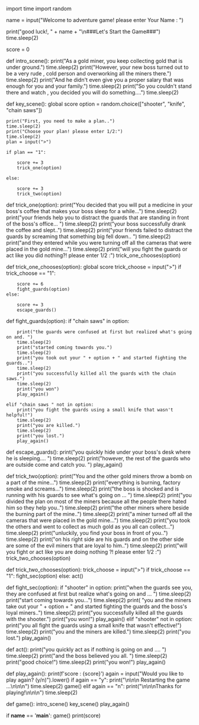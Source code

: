 import time
import random

name = input("Welcome to adventure game! please enter Your Name : ")

print("good luck!, " + name + "\n###Let's Start the Game###")
time.sleep(2)

score = 0


def intro_scene():
    print("As a gold miner, you keep collecting gold that is under ground.")
    time.sleep(2)
    print("However, your new boss turned out to be a very rude , cold person and overworking all the miners there.")
    time.sleep(2)
    print("And he didn't even give you a proper salary that was enough for you and your family.")
    time.sleep(2)
    print("So you couldn't stand there and watch , you decided you will do something....")
    time.sleep(2)


def key_scene():
    global score
    option = random.choice(["shooter", "knife", "chain saws"])

    print("First, you need to make a plan..")
    time.sleep(2)
    print("Choose your plan! please enter 1/2:")
    time.sleep(2)
    plan = input(">")

    if plan == "1":

        score += 3
        trick_one(option)

    else:

        score += 3
        trick_two(option)


def trick_one(option):
    print("You decided that you will put a medicine in your boss's coffee that makes your boss sleep for a while...")
    time.sleep(2)
    print("your friends help you to distract the guards that are standing in front of the boss's office... ")
    time.sleep(2)
    print("your boss successfully drank the coffee and slept..")
    time.sleep(2)
    print("your friends failed to distract the guards by screaming that something big fell down.. ")
    time.sleep(2)
    print("and they entered while you were turning off all the cameras that were placed in the gold mine...")
    time.sleep(2)
    print("will you fight the guards or act like you did nothing?! please enter 1/2 :")
    trick_one_chooses(option)


def trick_one_chooses(option):
    global score
    trick_choose = input(">")
    if trick_choose == "1":

        score += 6
        fight_guards(option)
    else:

        score += 3
        escape_guards()


def fight_guards(option):
    if "chain saws" in option:

        print("the guards were confused at first but realized what's going on and. ")
        time.sleep(2)
        print("started coming towards you.")
        time.sleep(2)
        print("you took out your " + option + " and started fighting the guards..")
        time.sleep(2)
        print("you successfully killed all the guards with the chain saws.")
        time.sleep(2)
        print("you won")
        play_again()

    elif "chain saws " not in option:
        print("you fight the guards using a small knife that wasn't helpful!")
        time.sleep(2)
        print("you are killed.")
        time.sleep(2)
        print("you lost.")
        play_again()


def escape_guards():
    print("you quickly hide under your boss's desk where he is sleeping.... ")
    time.sleep(2)
    print("however, the rest of the guards who are outside come and catch you. ")
    play_again()


def trick_two(option):
    print("You and the other gold miners throw a bomb on a part of the mine...")
    time.sleep(2)
    print("everything is burning, factory smoke and screams...")
    time.sleep(2)
    print("the boss is shocked and is running with his guards to see what's going on ... ")
    time.sleep(2)
    print("you divided the plan on most of the miners because all the people there hated him so they help you..")
    time.sleep(2)
    print("the other miners where beside the burning part of the mine..")
    time.sleep(2)
    print("a miner turned off all the cameras that were placed in the gold mine...")
    time.sleep(2)
    print("you took the others and went to collect as much gold as you all can collect...")
    time.sleep(2)
    print("unluckily, you find your boss in front of you..")
    time.sleep(2)
    print("on his right side are his guards and on the other side are some of the evil miners that are loyal to him..")
    time.sleep(2)
    print("will you fight or act like you are doing nothing ?! please enter 1/2 :")
    trick_two_chooses(option)


def trick_two_chooses(option):
    trick_choose = input(">")
    if trick_choose == "1":
        fight_sec(option)
    else:
        act()


def fight_sec(option):
    if "shooter" in option:
        print("when the guards see you, they are confused at first but realize what's going on and ... ")
        time.sleep(2)
        print("start coming towards you...")
        time.sleep(2)
        print(
            "you and the miners  take out your " + option + " and started fighting the guards and the boss's loyal miners..")
        time.sleep(2)
        print("you successfully killed all the guards with the shooter.")
        print("you won!")
        play_again()
    elif "shooter" not in option:
        print("you all fight the guards using a small knife that wasn't  effective!")
        time.sleep(2)
        print("you and the miners are killed.")
        time.sleep(2)
        print("you lost.")
        play_again()


def act():
    print("you quickly act as if nothing is going on and .... ")
    time.sleep(2)
    print("and the boss believed you all. ")
    time.sleep(2)
    print("good choice!")
    time.sleep(2)
    print("you won!")
    play_again()


def play_again():
    print(f'score : {score}')
    again = input("Would you like to play again? (y/n)").lower()
    if again == "y":
        print("\n\n\n Restarting the game ...\n\n\n")
        time.sleep(2)
        game()
    elif again == "n":
        print("\n\n\nThanks for playing!\n\n\n")
        time.sleep(2)


def game():
    intro_scene()
    key_scene()
    play_again()


if __name__ == '__main__':
    game()
    print(score)

